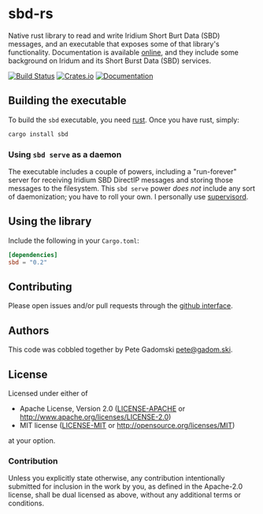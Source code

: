 # sbd-rs

Native rust library to read and write Iridium Short Burt Data (SBD) messages, and an executable that exposes some of that library's functionality.
Documentation is available [online](https://docs.rs/sbd), and they include some background on Iridum and its Short Burst Data (SBD) services.

[![Build Status](https://travis-ci.org/gadomski/sbd-rs.svg?branch=master)](https://travis-ci.org/gadomski/sbd-rs)
[![Crates.io](http://meritbadge.herokuapp.com/sbd)](https://crates.io/crates/sbd)
[![Documentation](https://docs.rs/sbd/badge.svg)](https://docs.rs/sbd)

## Building the executable

To build the `sbd` executable, you need [rust](https://www.rust-lang.org/downloads.html).
Once you have rust, simply:

```bash
cargo install sbd
```
### Using `sbd serve` as a daemon

The executable includes a couple of powers, including a "run-forever" server for receiving Iridium SBD DirectIP messages and storing those messages to the filesystem.
This `sbd serve` power *does not* include any sort of daemonization; you have to roll your own.
I personally use [supervisord](http://supervisord.org/).

## Using the library

Include the following in your `Cargo.toml`:

```toml
[dependencies]
sbd = "0.2"
```

## Contributing

Please open issues and/or pull requests through the [github interface](https://github.com/gadomski/sbd-rs/issues).

## Authors

This code was cobbled together by Pete Gadomski <pete@gadom.ski>.

## License

Licensed under either of

 * Apache License, Version 2.0 ([LICENSE-APACHE](LICENSE-APACHE) or http://www.apache.org/licenses/LICENSE-2.0)
 * MIT license ([LICENSE-MIT](LICENSE-MIT) or http://opensource.org/licenses/MIT)

at your option.

### Contribution

Unless you explicitly state otherwise, any contribution intentionally submitted
for inclusion in the work by you, as defined in the Apache-2.0 license, shall be dual licensed as above, without any
additional terms or conditions.
